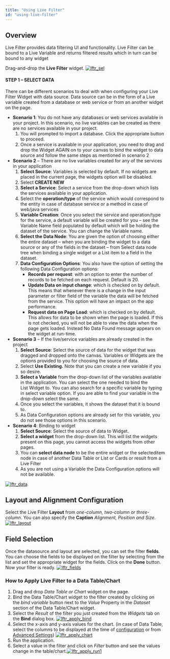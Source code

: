 ```yaml
---
title: "Using Live Filter"
id: "using-live-filter"
---
```


## Overview

Live Filter provides data filtering UI and functionality. Live Filter can be bound to a Live Variable and returns filtered results which in turn can be bound to any widget

Drag-and-drop the **Live Filter** widget. [![lftr_sel](/learn/assets/lftr_sel.png)](/learn/assets/lftr_sel.png)

#### STEP 1 – SELECT DATA

There can be different scenarios to deal with when configuring your Live Filter Widget with data source. Data source can be in the form of a Live variable created from a database or web service or from an another widget on the page.

- **Scenario 1**: You do not have any databases or web services available in your project. In this scenario, no live variables can be created as there are no services available in your project.
    1. You will prompted to import a database. Click the appropriate button to proceed.
    2. Once a service is available in your application, you need to drag and drop the Widget AGAIN on to your canvas to bind the widget to data source and follow the same steps as mentioned in scenario 2
- **Scenario 2** – There are no live variables created for any of the services in your application
    1. **Select Source**: Variables is selected by default. If no widgets are placed in the current page, the widgets option will be disabled.
    2. Select **CREATE NEW**
    3. **Select a Service**: Select a service from the drop-down which lists the services available in your application.
    4. Select the **operation/type** of the service which would correspond to the entity in case of database service or a method in case of web/java services
    5. **Variable Creation**: Once you select the service and operation/type for the service, a default variable will be created for you – see the Variable Name field populated by default which will be holding the dataset of the service. You can change the Variable name.
    6. **Select the Data Node**: You are given the option of choosing either the entire dataset – when you are binding the widget to a data source or any of the fields in the dataset – from Select data node tree when binding a single widget or a List item to a field in the dataset.
    7. **Data Configuration Options**: You also have the option of setting the following Data Configuration options:
        - **Records per request**: with an option to enter the number of records to be fetched on each request. Default is 20.
        - **Update Data on input change**: which is checked on by default. This means that whenever there is a change in the input parameter or filter field of the variable the data will be fetched from the service. This option will have an impact on the app performance.
        - **Request data on Page Load**: which is checked on by default. This allows for data to be shown when the page is loaded. If this is not checked, you will not be able to view the data when the page gets loaded. Instead No Data Found message appears on the widget at run-time.
- **Scenario 3** – If the live/service variables are already created in the project
    1. **Select Source**: Select the source of data for the widget that was dragged and dropped onto the canvas. Variables or Widgets are the options provided to you for choosing the source of data.
    2. Select **Use Existing.** Note that you can create a new variable if you so desire.
    3. **Select a Variable** from the drop-down list of the variables available in the application. You can select the one needed to bind the List Widget to. You can also search for a specific variable by typing in select variable option. If you are able to find your variable in the drop-down select the same.
    4. Once you select the variables, it shows the dataset that it is bound to.
    5. As Data Configuration options are already set for this variable, you do not see those options in this scenario.
- **Scenario 4**: Binding to widget
    1. **Select Source**: Select the source of data to Widget.
    2. **Select a widget** from the drop-down list. This will list the widgets present on this page, you cannot access the widgets from other pages.
    3. You can **select data node** to be the entire widget or the selecteditem node in case of another Data Table or List or Cards or result from a Live Filter
    4. As you are not using a Variable the Data Configuration options will not be available.

[![lftr_data](/learn/assets/lftr_data.png)](/learn/assets/lftr_data.png)

## Layout and Alignment Configuration

Select the Live Filter **Layout** from _one-column, two-column or three-column_. You can also specify the **Caption** _Alignment, Position and Size_. [![lftr_layout](/learn/assets/lftr_layout.png)](/learn/assets/lftr_layout.png)

## Field Selection

Once the datasource and layout are selected, you can set the filter **fields**. You can choose the fields to be displayed on the filter by selecting from the list and set the appropriate widget for the fields. Click on the **Done** button. Now your filter is ready. [![lftr_fields](/learn/assets/lftr_fields.png)](/learn/assets/lftr_fields.png)

### How to Apply Live Filter to a Data Table/Chart

1. Drag and drop _Data Table or Chart_ widget on the page.
2. Bind the Data Table/Chart widget to the filter created by clicking on the _bind variable_ button next to the _Value_ Property in the _Dataset_ section of the Data Table/Chart widget.
3. Select the _Result_ of the filter you just created from the _Widgets_ tab on the **Bind** dialog box. [![lftr_apply_bind](/learn/assets/lftr_apply_bind.png)](/learn/assets/lftr_apply_bind.png)
4. Select the x-axis and y-axis values for the chart. (in case of Data Table, select the columns to be displayed at the time of [configuration](/learn/using-datatable-widget/#fields) or from [Advanced Settings](/learn/howtos-datatable/#intro)) [![lftr_apply_chart](/learn/assets/lftr_apply_chart-1024x576.png)](/learn/assets/lftr_apply_chart.png)
5. Run the application.
6. Select a value in the filter and click on _Filter_ button and see the values change in the table/chart.[![lftr_apply_run1](/learn/assets/lftr_apply_run1-1024x576.png)](/learn/assets/lftr_apply_run1.png)
